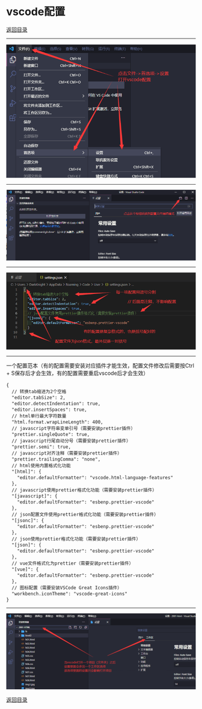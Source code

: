 # vscode配置

[返回目录](/vscode/README.md)

---

![step0001](/config-images/vscode/vscode0005.png)

---

![step0001](/config-images/vscode/vscode0006.png)

---

![step0001](/config-images/vscode/vscode0007.png)

---

一个配置范本（有的配置需要安装对应插件才能生效，配置文件修改后需要按Ctrl + S保存后才会生效，有的配置需要重启vscode后才会生效）

```jsonc
{
  // 转换tab缩进为2个空格
  "editor.tabSize": 2,
  "editor.detectIndentation": true,
  "editor.insertSpaces": true,
  // html单行最大字符数量
  "html.format.wrapLineLength": 400,
  // javascript字符串变单引号（需要安装prettier插件）
  "prettier.singleQuote": true,
  // javascript行尾自动分号（需要安装prettier插件）
  "prettier.semi": true,
  // javascript对齐注释（需要安装prettier插件）
  "prettier.trailingComma": "none",
  // html使用内置格式化功能
  "[html]": {
    "editor.defaultFormatter": "vscode.html-language-features"
  },
  // javascript使用prettier格式化功能（需要安装prettier插件）
  "[javascript]": {
    "editor.defaultFormatter": "esbenp.prettier-vscode"
  },
  // json配置文件使用prettier格式化功能（需要安装prettier插件）
  "[jsonc]": {
    "editor.defaultFormatter": "esbenp.prettier-vscode"
  },
  // json使用prettier格式化功能（需要安装prettier插件）
  "[json]": {
    "editor.defaultFormatter": "esbenp.prettier-vscode"
  },
  // vue文件格式化为prettier（需要安装prettier插件）
  "[vue]": {
    "editor.defaultFormatter": "esbenp.prettier-vscode"
  },
  // 图标配置（需要安装VSCode Great Icons插件）
  "workbench.iconTheme": "vscode-great-icons"
}
```

---

![step0001](/config-images/vscode/vscode0008.png)

[返回目录](/vscode/README.md)
